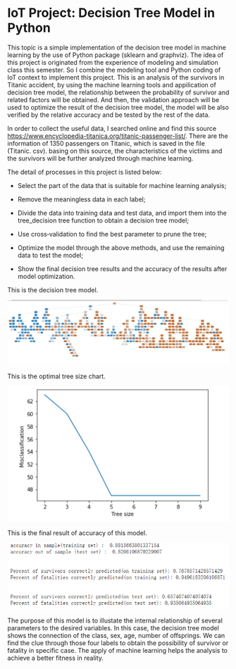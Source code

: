 # IoT Project: Decision Tree Model in Python


This topic is a simple implementation of the decision tree model in machine learning by the use of Python package (sklearn and graphviz). The idea of this project is originated from the experience of modeling and simulation class this semester. So I combine the modeling tool and Python coding of IoT context to implement this project. This is an analysis of the survivors in Titanic accident, by using the machine learning tools and appilication of decision tree model, the relationship between the probability of survivor and related factors will be obtained. And then, the validation approach will be used to optimize the result of the decision tree model, the model will be also verified by the relative accuracy and be tested by the rest of the data. 

In order to collect the useful data, I searched online and find this source https://www.encyclopedia-titanica.org/titanic-passenger-list/. There are the information of 1350 passengers on Titanic, which is saved in the file (Titanic. csv). basing on this source, the characteristics of the victims and the survivors will be further analyzed through machine learning. 

The detail of processes in this project is listed below:

* Select the part of the data that is suitable for machine learning analysis; 

* Remove the meaningless data in each label;

* Divide the data into training data and test data, and import them into the tree_decision tree function to obtain a decision tree model;

* Use cross‐validation to find the best parameter to prune the tree;

* Optimize the model through the above methods, and use the remaining data to test the model;

* Show the final decision tree results and the accuracy of the results after model optimization.

This is the decision tree model.

![image](https://github.com/Yuxuan291/ee629/blob/main/Decision%20tree%20model.png)

This is the optimal tree size chart.

![image](https://github.com/Yuxuan291/ee629/blob/main/Optimal%20tree%20size%20diagram.png)

This is the final result of accuracy of this model.

![image](https://github.com/Yuxuan291/ee629/blob/main/Accuracy.png)

The purpose of this model is to illustate the internal relationship of several parameters to the desired variables. In this case, the decision tree model shows the connection of the class, sex, age, number of offsprings. We can find the clue through those four labels to obtain the possibility of survivor or fatality in specific case. The apply of machine learning helps the analysis to achieve a better fitness in reality.

